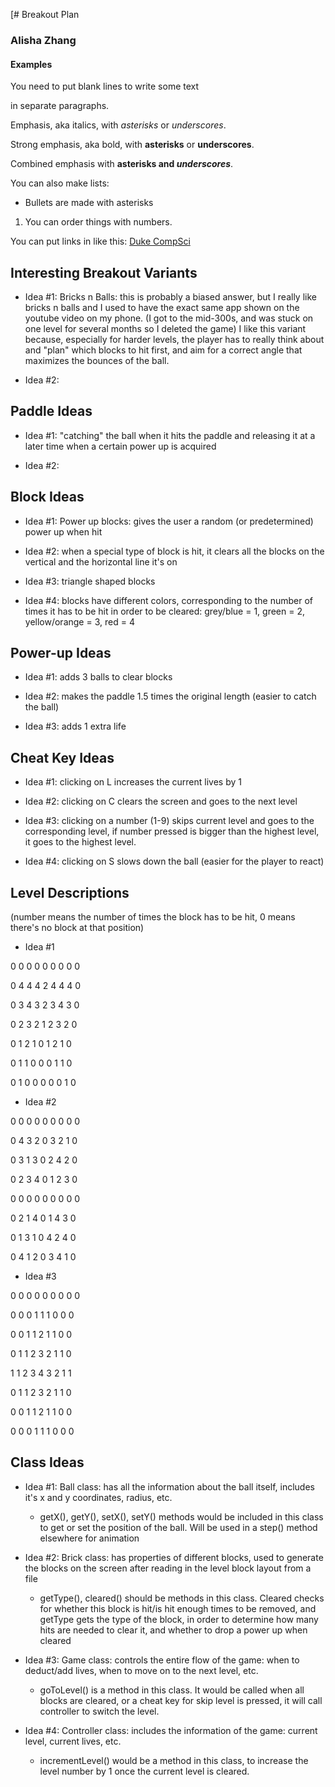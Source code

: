 [# Breakout Plan
### Alisha Zhang

#### Examples

You need to put blank lines to write some text

in separate paragraphs.


Emphasis, aka italics, with *asterisks* or _underscores_.

Strong emphasis, aka bold, with **asterisks** or __underscores__.

Combined emphasis with **asterisks and _underscores_**.


You can also make lists:
* Bullets are made with asterisks
1. You can order things with numbers.


You can put links in like this: [Duke CompSci](https://www.cs.duke.edu)



## Interesting Breakout Variants

 * Idea #1: Bricks n Balls: this is probably a biased answer, but I really like bricks n balls and I used to have the exact same app shown on the youtube video on my phone. (I got to the mid-300s, and was stuck on one level for several months so I deleted the game) I like this variant because, especially for harder levels, the player has to really think about and "plan" which blocks to hit first, and aim for a correct angle that maximizes the bounces of the ball.

 * Idea #2: 


## Paddle Ideas

 * Idea #1: "catching" the ball when it hits the paddle and releasing it at a later time when a certain power up is acquired

 * Idea #2: 


## Block Ideas

 * Idea #1: Power up blocks: gives the user a random (or predetermined) power up when hit 

 * Idea #2: when a special type of block is hit, it clears all the blocks on the vertical and the horizontal line it's on

 * Idea #3: triangle shaped blocks

 * Idea #4: blocks have different colors, corresponding to the number of times it has to be hit in order to be cleared: grey/blue = 1, green = 2, yellow/orange = 3, red = 4 


## Power-up Ideas

 * Idea #1: adds 3 balls to clear blocks

 * Idea #2: makes the paddle 1.5 times the original length (easier to catch the ball)

 * Idea #3: adds 1 extra life


## Cheat Key Ideas

 * Idea #1: clicking on L increases the current lives by 1

 * Idea #2: clicking on C clears the screen and goes to the next level

 * Idea #3: clicking on a number (1-9) skips current level and goes to the corresponding level, if number pressed is bigger than the highest level, it goes to the highest level.

 * Idea #4: clicking on S slows down the ball (easier for the player to react)


## Level Descriptions

(number means the number of times the block has to be hit, 0 means there's no block at that position)

 * Idea #1

0 0 0 0 0 0 0 0 0

0 4 4 4 2 4 4 4 0

0 3 4 3 2 3 4 3 0

0 2 3 2 1 2 3 2 0 

0 1 2 1 0 1 2 1 0

0 1 1 0 0 0 1 1 0

0 1 0 0 0 0 0 1 0 

 * Idea #2

0 0 0 0 0 0 0 0 0

0 4 3 2 0 3 2 1 0

0 3 1 3 0 2 4 2 0

0 2 3 4 0 1 2 3 0

0 0 0 0 0 0 0 0 0

0 2 1 4 0 1 4 3 0

0 1 3 1 0 4 2 4 0

0 4 1 2 0 3 4 1 0


 * Idea #3

0 0 0 0 0 0 0 0 0

0 0 0 1 1 1 0 0 0

0 0 1 1 2 1 1 0 0

0 1 1 2 3 2 1 1 0

1 1 2 3 4 3 2 1 1

0 1 1 2 3 2 1 1 0

0 0 1 1 2 1 1 0 0

0 0 0 1 1 1 0 0 0


## Class Ideas

 * Idea #1: Ball class: has all the information about the ball itself, includes it's x and y coordinates, radius, etc.
   * getX(), getY(), setX(), setY() methods would be included in this class to get or set the position of the ball. Will be used in a step() method elsewhere for animation

 * Idea #2: Brick class: has properties of different blocks, used to generate the blocks on the screen after reading in the level block layout from a file
   * getType(), cleared() should be methods in this class. Cleared checks for whether this block is hit/is hit enough times to be removed, and getType gets the type of the block, in order to determine how many hits are needed to clear it, and whether to drop a power up when cleared

 * Idea #3: Game class: controls the entire flow of the game: when to deduct/add lives, when to move on to the next level, etc.
   * goToLevel() is a method in this class. It would be called when all blocks are cleared, or a cheat key for skip level is pressed, it will call controller to switch the level.

 * Idea #4: Controller class: includes the information of the game: current level, current lives, etc.
   * incrementLevel() would be a method in this class, to increase the level number by 1 once the current level is cleared.


